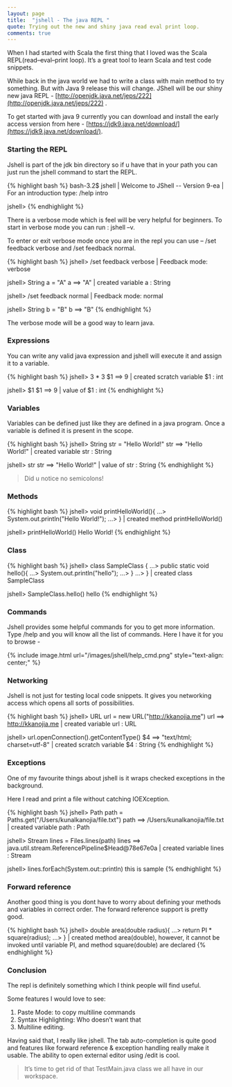 ```yaml
---
layout: page
title:  "jshell - The java REPL "
quote: Trying out the new and shiny java read eval print loop.
comments: true
---
```


When I had started with Scala the first thing that I loved was the Scala REPL(read–eval–print loop).
It’s a great tool to learn Scala and test code snippets.

While back in the java world we had to write a class with main method to try something. But with Java 9 release this will change.
JShell will be our shiny new java REPL - [http://openjdk.java.net/jeps/222](http://openjdk.java.net/jeps/222) .


To get started with java 9 currently you can download and install the early access version from here - [https://jdk9.java.net/download/](https://jdk9.java.net/download/).

### Starting the REPL

Jshell is part of the jdk bin directory so if u have that in your path you can just run the jshell command to start the REPL.

{% highlight bash %}
bash-3.2$ jshell
|  Welcome to JShell -- Version 9-ea
|  For an introduction type: /help intro

jshell>
{% endhighlight %}


There is a verbose mode which is feel will be very helpful for beginners. To start in verbose mode you can run : jshell –v.

To enter or exit verbose mode once you are in the repl you can use –
/set feedback verbose and /set feedback normal.


{% highlight bash %}
jshell> /set feedback verbose
|  Feedback mode: verbose

jshell> String a = "A"
a ==> "A"
|  created variable a : String

jshell> /set feedback normal
|  Feedback mode: normal

jshell> String b = "B"
b ==> "B"
{% endhighlight %}

The verbose mode will be a good way to learn java.

### Expressions
You can write any valid java expression and jshell will execute it and assign it to a variable.

{% highlight bash %}
jshell> 3 * 3
$1 ==> 9
|  created scratch variable $1 : int

jshell> $1
$1 ==> 9
|  value of $1 : int
{% endhighlight %}


### Variables
Variables can be defined just like they are defined in a java program. Once a variable is defined it is present in the scope.

{% highlight bash %}
jshell> String str = "Hello World!"
str ==> "Hello World!"
|  created variable str : String

jshell> str
str ==> "Hello World!"
|  value of str : String
{% endhighlight %}

> Did u notice no semicolons!

### Methods

{% highlight bash %}
jshell> void printHelloWorld(){
   ...> System.out.println("Hello World!");
   ...> }
|  created method printHelloWorld()

jshell> printHelloWorld()
Hello World!
{% endhighlight %}

### Class

{% highlight bash %}
jshell> class SampleClass {
   ...> public static void hello(){
   ...> System.out.println("hello");
   ...> }
   ...> }
|  created class SampleClass

jshell> SampleClass.hello()
hello
{% endhighlight %}


### Commands
Jshell provides some helpful commands for you to get more information. Type /help and you will know all the list of commands. Here I have it for you to browse -

{% include image.html url="/images/jshell/help_cmd.png" style="text-align: center;" %}


### Networking
Jshell is not just for testing local code snippets. It gives you networking access which opens all sorts of possibilities.

{% highlight bash %}
jshell> URL url = new URL("http://kkanojia.me")
url ==> http://kkanojia.me
|  created variable url : URL

jshell> url.openConnection().getContentType()
$4 ==> "text/html; charset=utf-8"
|  created scratch variable $4 : String
{% endhighlight %}

### Exceptions
One of my favourite things about jshell is it wraps checked exceptions in the background.

Here I read and print a file without catching IOEXception.

{% highlight bash %}
jshell> Path path = Paths.get("/Users/kunalkanojia/file.txt")
path ==> /Users/kunalkanojia/file.txt
|  created variable path : Path

jshell> Stream<String> lines = Files.lines(path)
lines ==> java.util.stream.ReferencePipeline$Head@78e67e0a
|  created variable lines : Stream<String>

jshell> lines.forEach(System.out::println)
this is sample
{% endhighlight %}


### Forward reference
Another good thing is you dont have to worry about defining your methods and variables in correct order.
The forward reference support is pretty good.

{% highlight bash %}
jshell> double area(double radius){
   ...> return PI * square(radius);
   ...> }
|  created method area(double), however, it cannot be invoked until variable PI, and method square(double) are declared
{% endhighlight %}


### Conclusion
The repl is definitely something which I think people will find useful.

Some features I would love to see:

  1. Paste Mode: to copy multiline commands
  2. Syntax Highlighting: Who doesn’t want that
  3. Multiline editing.

Having said that, I really like jshell.
The tab auto-completion is quite good and  features like forward reference & exception handling really make it usable.
The ability to open external editor using /edit is cool.

> It’s time to get rid of that TestMain.java class we all have in our workspace.